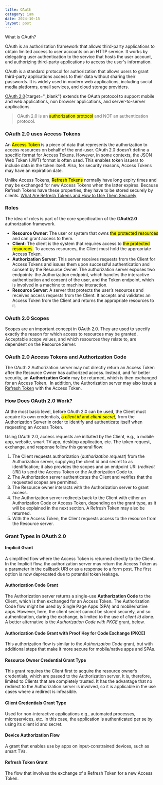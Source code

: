 ```yaml
---
title: OAuth
category: iam
date: 2024-10-15
layout: post
---
```


What is OAuth?

OAuth is an authorization framework that allows third-party applications to obtain limited access to user accounts on an HTTP service. It works by delegating user authentication to the service that hosts the user account, and authorizing third-party applications to access the user's information.

OAuth is a standard protocol for authorization that allows users to grant third-party applications access to their data without sharing their passwords. It is widely used in modern web applications, including social media platforms, email services, and cloud storage providers.

[OAuth 2.0](https://datatracker.ietf.org/doc/html/rfc6749){:target="_blank"} extends the OAuth protocol to support mobile and web applications, non browser applications, and server-to-server applications.

> OAuth 2.0 is an <mark>authorization protocol</mark> and NOT an authentication protocol.

### OAuth 2.0 uses Access Tokens

An <mark>Access Token</mark> is a piece of data that represents the authorization to access resources on behalf of the end-user. OAuth 2.0 doesn’t define a specific format for Access Tokens. However, in some contexts, the JSON Web Token (JWT) format is often used. This enables token issuers to include data in the token itself. Also, for security reasons, Access Tokens may have an expiration date.

Unlike Access Tokens, <mark>Refresh Tokens</mark> normally have long expiry times and may be exchanged for new Access Tokens when the latter expires. Because Refresh Tokens have these properties, they have to be stored securely by clients. [What Are Refresh Tokens and How to Use Them Securely](https://auth0.com/blog/refresh-tokens-what-are-they-and-when-to-use-them/)

### Roles

The idea of roles is part of the core specification of the O**Auth2.0** authorization framework.

- **Resource Owner**: The user or system that owns <mark>the protected resources</mark> and can grant access to them.
- **Client**: The client is the system that requires access to <mark>the protected resources</mark>. To access resources, the Client must hold the appropriate Access Token.
- **Authorization Server**: This server receives requests from the Client for Access Tokens and issues them upon successful authentication and consent by the Resource Owner. The authorization server exposes two endpoints: the Authorization endpoint, which handles the interactive authentication and consent of the user, and the Token endpoint, which is involved in a machine to machine interaction.
- **Resource Server**: A server that protects the user’s resources and receives access requests from the Client. It accepts and validates an Access Token from the Client and returns the appropriate resources to it.

### OAuth 2.0 Scopes

Scopes are an important concept in OAuth 2.0. They are used to specify exactly the reason for which access to resources may be granted. Acceptable scope values, and which resources they relate to, are dependent on the Resource Server.

### OAuth 2.0 Access Tokens and Authorization Code

The OAuth 2 Authorization server may not directly return an Access Token after the Resource Owner has authorized access. Instead, and for better security, an **Authorization Code** may be returned, which is then exchanged for an Access Token.  In addition, the Authorization server may also issue a [Refresh Token](craftdocs://open?blockId=19718A58-F0AE-45EE-B571-0FE2C72C51D3&spaceId=8332e8dd-e44a-499d-bfdb-6f961f4c3a1c) with the Access Token.

### How Does OAuth 2.0 Work?

At the most basic level, before OAuth 2.0 can be used, the Client must acquire its own credentials, <mark>a *client id* and *client secret*</mark>, from the Authorization Server in order to identify and authenticate itself when requesting an Access Token.

Using OAuth 2.0, access requests are initiated by the Client, e.g., a mobile app, website, smart TV app, desktop application, etc. The token request, exchange, and response follow this general flow:

1. The Client requests authorization (*authorization request*) from the Authorization server, supplying the client id and secret to as identification; it also provides the scopes and an endpoint URI (*redirect URI*) to send the Access Token or the Authorization Code to.
2. The Authorization server authenticates the Client and verifies that the requested scopes are permitted.
3. The Resource owner interacts with the Authorization server to grant access.
4. The Authorization server redirects back to the Client with either an Authorization Code or Access Token, depending on the grant type, as it will be explained in the next section. A Refresh Token may also be returned.
5. With the Access Token, the Client requests access to the resource from the Resource server.

### Grant Types in OAuth 2.0

#### **Implicit Grant**

A simplified flow where the Access Token is returned directly to the Client. In the Implicit flow, the authorization server may return the Access Token as a parameter in the callback URI or as a response to a form post. The first option is now deprecated due to potential token leakage.

#### **Authorization Code Grant**

The Authorization server returns a single-use **Authorization Code** to the Client, which is then exchanged for an Access Token. The Authorization Code flow might be used by Single Page Apps (SPA) and mobile/native apps. However, here, the client secret cannot be stored securely, and so authentication, during the exchange, is limited to the use of *client id* alone. A better alternative is the *Authorization Code with PKCE* grant, below.

#### **Authorization Code Grant with Proof Key for Code Exchange (PKCE)**

This authorization flow is similar to the *Authorization Code* grant, but with additional steps that make it more secure for mobile/native apps and SPAs.

#### **Resource Owner Credential Grant Type**

This grant requires the Client first to acquire the resource owner’s credentials, which are passed to the Authorization server. It is, therefore, limited to Clients that are completely trusted. It has the advantage that no redirect to the Authorization server is involved, so it is applicable in the use cases where a redirect is infeasible.

#### **Client Credentials Grant Type**

Used for non-interactive applications e.g., automated processes, microservices, etc. In this case, the application is authenticated per se by using its client id and secret.

#### **Device Authorization Flow**

A grant that enables use by apps on input-constrained devices, such as smart TVs.

#### **Refresh Token Grant**

The flow that involves the exchange of a Refresh Token for a new Access Token.

